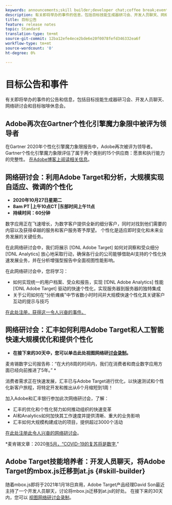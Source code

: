 ```yaml
---
keywords: announcements;skill builder;developer chat;coffee break;events
description: 有关即将举办的事件的信息，包括目标技能生成器研习会、开发人员聊天、网络研讨会和目标咖啡休息会。
title: 目标公告
feature: release notes
topic: Standard
translation-type: tm+mt
source-git-commit: 12ba12efe4ece2bde6e20f0078fefd346332ea6f
workflow-type: tm+mt
source-wordcount: '0'
ht-degree: 0%

---
```



# 目标公告和事件

有关即将举办的事件的公告和信息，包括目标技能生成器研习会、开发人员聊天、网络研讨会和目标咖啡休息会。

## Adobe再次在Gartner个性化引擎魔力象限中被评为领导者

在Gartner 2020年个性化引擎魔力象限报告中，Adobe再次被评为领导者。 Gartner个性化引擎魔力象限评估了属于两个类别的15个供应商：愿景和执行能力的完整性。 [在Adobe博客上阅读相关信息](https://theblog.adobe.com/adobe-again-named-leader-in-gartner-magic-quadrant-for-personalization-engines/)。

## 网络研讨会：利用Adobe Target和分析，大规模实现自适应、微调的个性化

* **2020年10月27日星期二**
* **8am PT |上午10点CT |东部时间上午11点**
* **持续时间：60分钟**

数字应用正在飞速增长，为数字客户提供全新的细分客户，同时对找到他们需要的内容以及获得卓越的服务和客户服务寄予厚望。 个性化是适应即时变化和未来业务发展的关键任务。

在此网络研讨会中，我们将展示 [!DNL Adobe Target] 如何对洞察和受众细分 [!DNL Analytics] 放心地采取行动，确保各行业的公司能够借助AI支持的个性化快速发展业务，并在分析增强型报告中全面视图性能影响。

在此网络研讨会中，您将学习：

* 如何实现统一的用户档案、受众和报告，实现 [!DNL Adobe Analytics] 性能 [!DNL Adobe Target] 驱动的快速个性化，实现服务器到服务器的独特集成
* 关于公司如何在“分析瘫痪”中节省数小时时间并大规模快速个性化其关键客户互动的提示与技巧

[在此处注册，获得这一令人兴奋的事件。](https://www.adobeeventsonline.com/Webinar/2020/PersonalizationScale/invite.html)

## 网络研讨会：汇丰如何利用Adobe Target和人工智能快速大规模优化和提供个性化

* **在接下来的30天中，您可以单击此处视图网络研[讨会录制](https://seminars.adobeconnect.com/ps4ozlg7qfdy/?proto=true)。**

麦肯锡数字公司报告称：“在大约8周的时间内，我们在消费者和商业数字应用方面已经向前推进了5年。” *

消费者需求正在快速发展，汇丰已与Adobe Target进行优化，以快速测试和个性化新客户旅程，将特定开发和推出从6个月缩短到1周！

加入Adobe和汇丰银行参加此次网络研讨会，了解：

* 汇丰的优化和个性化努力如何推动组织的快速变革
* AI和Analytics如何加快其工作速度并提供清晰、重大的业务影响
* 汇丰如何大规模构建成功的项目，提供超过3000个活动

[在此处注册此令人兴奋的网络研讨会](https://hsbc-targetai.experienceleague.adobeevents.com/)。

*麦肯锡文章：2020[年5月，“COVID-19的复苏将是数字](https://www.mckinsey.com/business-functions/mckinsey-digital/our-insights/the-covid-19-recovery-will-be-digital-a-plan-for-the-first-90-days#),”

## Adobe Target技能培养者：开发人员聊天，将Adobe Target的mbox.js迁移到at.js {#skill-builder}

随着mbox.js即将于2021年1月18日弃用，Adobe Target产品经理David Son最近主持了一个开发人员聊天，讨论将mbox.js迁移到at.js的好处。 在接下来的30天内，您可以 [视图网络研讨会录制](https://seminars.adobeconnect.com/ptdo6mfo6qn6/?proto=true)。